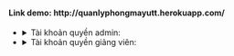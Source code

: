<h4>Link demo: http://quanlyphongmayutt.herokuapp.com/</h4>
<ul>
    <li> 
        <div>
            <details>
                <summary>Tài khoản quyền admin:</summary>
                <p style="margin-top: 20px;">username: superadmin</p>
                <p>password: 1234567</p>
             </details>
        </div>
    </li>
     <li>
         <div>
            <details>
                <summary> Tài khoản quyền giảng viên:</summary>
                <p>username: gv03</p>
                <p>password: 123456</p>
             </details>
          </div>
    </li>
</ul>
